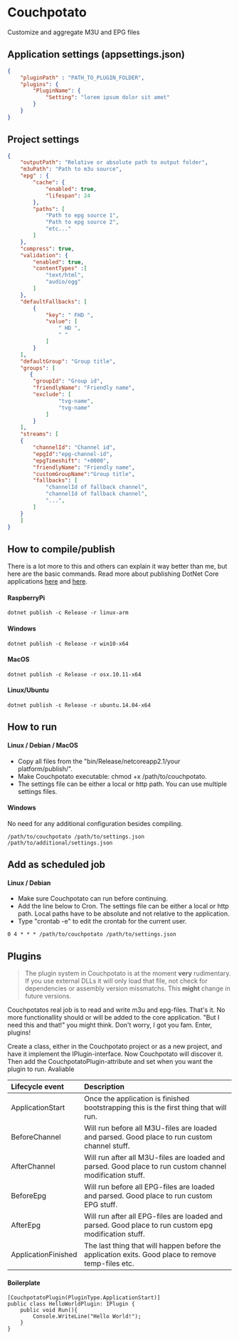 # Couchpotato
Customize and aggregate M3U and EPG files

## Application settings (appsettings.json)
```json
{
    "pluginPath" : "PATH_TO_PLUGIN_FOLDER",
    "plugins": {
        "PluginName": {
            "Setting": "lorem ipsum dolor sit amet"
        }
    }
}
```

## Project settings
```json
{
    "outputPath": "Relative or absolute path to output folder",
    "m3uPath": "Path to m3u source",
    "epg" : {
        "cache": {
            "enabled": true,
            "lifespan": 24
        },
        "paths": [
            "Path to epg source 1",
            "Path to epg source 2",
            "etc..."
        ]
    },
    "compress": true,
    "validation": {
        "enabled": true,
        "contentTypes" :[
            "text/html",
            "audio/ogg"
        ]
    },
    "defaultFallbacks": [
        {
            "key": " FHD ",
            "value": [
                " HD ", 
                " "
            ]
        }
    ],
    "defaultGroup": "Group title",
    "groups": [
       {
        "groupId": "Group id",
        "friendlyName": "Friendly name",
        "exclude": [
                "tvg-name",
                "tvg-name"
            ]
        }
    ],
    "streams": [
    {
        "channelId": "Channel id",
        "epgId":"epg-channel-id",
        "epgTimeshift": "+0000",
        "friendlyName": "Friendly name",
        "customGroupName":"Group title",
        "fallbacks": [
            "channelId of fallback channel",
            "channelId of fallback channel",
            "...",
        ]
    }
    ]
}
```

## How to compile/publish
There is a lot more to this and others can explain it way better than me, but here are the basic commands. 
Read more about publishing DotNet Core applications [here](https://docs.microsoft.com/en-us/dotnet/core/tools/dotnet-publish) and [here](https://docs.microsoft.com/en-us/dotnet/core/deploying/deploy-with-cli).

#### RaspberryPi
```
dotnet publish -c Release -r linux-arm
```

#### Windows
```
dotnet publish -c Release -r win10-x64
```

#### MacOS
```
dotnet publish -c Release -r osx.10.11-x64
```

#### Linux/Ubuntu
```
dotnet publish -c Release -r ubuntu.14.04-x64
```

## How to run
#### Linux / Debian / MacOS
* Copy all files from the "bin/Release/netcoreapp2.1/your platform/publish/". 
* Make Couchpotato executable: chmod +x /path/to/couchpotato.
* The settings file can be either a local or http path. You can use multiple settings files.

#### Windows
No need for any additional configuration besides compiling.
```
/path/to/couchpotato /path/to/settings.json /path/to/additional/settings.json
```


## Add as scheduled job

#### Linux / Debian
* Make sure Couchpotato can run before continuing.
* Add the line below to Cron. The settings file can be either a local or http path. Local paths have to be absolute and not relative to the application.
* Type "crontab -e" to edit the crontab for the current user.
```
0 4 * * * /path/to/couchpotato /path/to/settings.json
```

## Plugins
> The plugin system in Couchpotato is at the moment **very** rudimentary. If you use external DLLs it will only load that file, not check for dependencies or assembly version missmatchs. This **might** change in future versions.

Couchpotatos real job is to read and write m3u and epg-files. That's it. No more functionallity should or will be added to the core application. "But I need this and that!" you might think. Don't worry, I got you fam. Enter, plugins!

Create a class, either in the Couchpotato project or as a new project, and have it implement the IPlugin-interface. Now Couchpotato will discover it. Then add the CouchpotatoPlugin-attribute and set when you want the plugin to run. Avaliable 

| Lifecycle event | Description | 
| :------------- | :------------- |
| ApplicationStart | Once the application is finished bootstrapping this is the first thing that will run. |
| BeforeChannel | Will run before all M3U-files are loaded and parsed. Good place to run custom channel stuff. |
| AfterChannel | Will run after all M3U-files are loaded and parsed. Good place to run custom channel modification stuff. |
| BeforeEpg | Will run before all EPG-files are loaded and parsed. Good place to run custom EPG stuff. |
| AfterEpg | Will run after all EPG-files are loaded and parsed. Good place to run custom epg modification stuff. |
| ApplicationFinished | The last thing that will happen before the application exits. Good place to remove temp-files etc. |

#### Boilerplate
```
[CouchpotatoPlugin(PluginType.ApplicationStart)]
public class HelloWorldPlugin: IPlugin {
    public void Run(){
        Console.WriteLine("Hello World!");
    }
}
```

